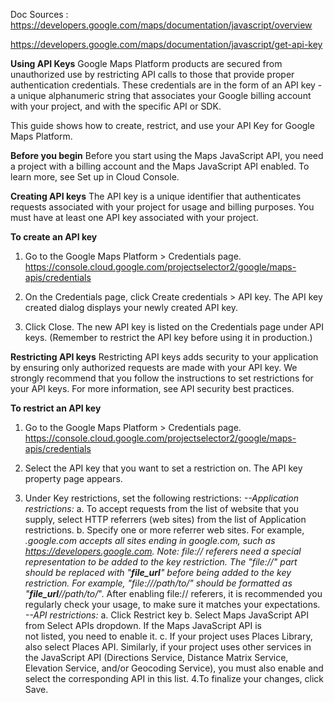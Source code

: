 Doc Sources :
https://developers.google.com/maps/documentation/javascript/overview

https://developers.google.com/maps/documentation/javascript/get-api-key

<!-- ---------------------------- -->

**Using API Keys**
Google Maps Platform products are secured from unauthorized use by restricting API calls to those that provide proper authentication credentials. These credentials are in the form of an API key - a unique alphanumeric string that associates your Google billing account with your project, and with the specific API or SDK.

This guide shows how to create, restrict, and use your API Key for Google Maps Platform.

<!-- ---------------------------- -->

**Before you begin**
Before you start using the Maps JavaScript API, you need a project with a billing account and the Maps JavaScript API enabled. To learn more, see Set up in Cloud Console.

<!-- ---------------------------- -->

**Creating API keys**
The API key is a unique identifier that authenticates requests associated with your project for usage and billing purposes. You must have at least one API key associated with your project.

<!-- ---------------------------- -->

**To create an API key**

1. Go to the Google Maps Platform > Credentials page.
   https://console.cloud.google.com/projectselector2/google/maps-apis/credentials

2. On the Credentials page, click Create credentials > API key.
   The API key created dialog displays your newly created API key.

3. Click Close.
   The new API key is listed on the Credentials page under API keys.
   (Remember to restrict the API key before using it in production.)

<!-- ---------------------------- -->

**Restricting API keys**
Restricting API keys adds security to your application by ensuring only authorized requests are made with your API key. We strongly recommend that you follow the instructions to set restrictions for your API keys. For more information, see API security best practices.

**To restrict an API key**
1. Go to the Google Maps Platform > Credentials page.
   https://console.cloud.google.com/projectselector2/google/maps-apis/credentials

2. Select the API key that you want to set a restriction on. The API key property page appears.
3. Under Key restrictions, set the following restrictions:
        *--Application restrictions:*
            a. To accept requests from the list of website that you supply, select HTTP 
               referrers (web sites) from the list of Application restrictions.
            b. Specify one or more referrer web sites. For example, *.google.com accepts all 
               sites  ending in google.com, such as https://developers.google.com.
               Note: file:// referers need a special representation to be added to the key restriction. The "file://" part should be replaced with "__file_url__" before being added to the key restriction. For example, "file:///path/to/" should be formatted as "__file_url__//path/to/*". After enabling file:// referers, it is recommended you regularly check your usage, to make sure it matches your expectations.
        *--API restrictions:*
            a. Click Restrict key
            b. Select Maps JavaScript API from Select APIs dropdown. If the Maps JavaScript API is  
               not listed, you need to enable it.
            c. If your project uses Places Library, also select Places API. Similarly, if your
               project uses other services in the JavaScript API (Directions Service, Distance Matrix Service, Elevation Service, and/or Geocoding Service), you must also enable and select the corresponding API in this list.
4.To finalize your changes, click Save.

